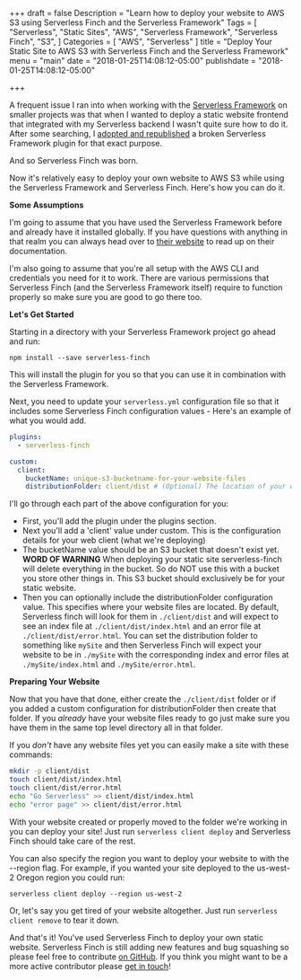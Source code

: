 +++
draft = false
Description = "Learn how to deploy your website to AWS S3 using Serverless Finch and the Serverless Framework"
Tags = [
  "Serverless",
  "Static Sites",
  "AWS",
  "Serverless Framework",
  "Serverless Finch",
  "S3",
]
Categories = [
  "AWS",
  "Serverless"
]
title = "Deploy Your Static Site to AWS S3 with Serverless Finch and the Serverless Framework"
menu = "main"
date = "2018-01-25T14:08:12-05:00"
publishdate = "2018-01-25T14:08:12-05:00"

+++

A frequent issue I ran into when working with the [Serverless Framework](https://www.serverless.com) on smaller projects was that when I wanted to deploy a static website frontend that integrated with my Serverless backend I wasn't quite sure how to do it. After some searching, I [adopted and republished](https://www.fernandomc.com/posts/publishing-serverless-finch/) a broken Serverless Framework plugin for that exact purpose.

And so Serverless Finch was born.

Now it's relatively easy to deploy your own website to AWS S3 while using the Serverless Framework and Serverless Finch. Here's how you can do it.

<!--more-->

**Some Assumptions**

I'm going to assume that you have used the Serverless Framework before and already have it installed globally. If you have questions with anything in that realm you can always head over to [their website](https://www.serverless.com) to read up on their documentation.

I'm also going to assume that you're all setup with the AWS CLI and credentials you need for it to work. There are various permissions that Serverless Finch (and the Serverless Framework itself) require to function properly so make sure you are good to go there too.

**Let's Get Started**

Starting in a directory with your Serverless Framework project go ahead and run:

```
npm install --save serverless-finch
``` 

This will install the plugin for you so that you can use it in combination with the Serverless Framework.

Next, you need to update your `serverless.yml` configuration file so that it includes some Serverless Finch configuration values - Here's an example of what you would add.

```yaml
plugins:
  - serverless-finch

custom:
  client:
    bucketName: unique-s3-bucketname-for-your-website-files
    distributionFolder: client/dist # (Optional) The location of your website. This defaults to client/dist
```

I'll go through each part of the above configuration for you:

- First, you'll add the plugin under the plugins section.
- Next you'll add a 'client' value under custom. This is the configuration details for your web client (what we're deploying)
- The bucketName value should be an S3 bucket that doesn't exist yet. **WORD OF WARNING** When deploying your static site serverless-finch will delete everything in the bucket. So do NOT use this with a bucket you store other things in. This S3 bucket should exclusively be for your static website.
- Then you can optionally include the distributionFolder configuration value. This specifies where your website files are located. By default, Serverless finch will look for them in `./client/dist` and will expect to see an index file at `./client/dist/index.html`  and an error file at `./client/dist/error.html`. You can set the distribution folder to something like `mySite` and then Serverless Finch will expect your website to be in `./mySite` with the corresponding index and error files at `./mySite/index.html` and `./mySite/error.html`. 

**Preparing Your Website**

Now that you have that done, either create the `./client/dist` folder or if you added a custom configuration for distributionFolder then create that folder. If you _already_ have your website files ready to go just make sure you have them in the same top level directory all in that folder.

If you _don't_ have any website files yet you can easily make a site with these commands:

```bash
mkdir -p client/dist
touch client/dist/index.html
touch client/dist/error.html
echo "Go Serverless" >> client/dist/index.html
echo "error page" >> client/dist/error.html
```

With your website created or properly moved to the folder we're working in you can deploy your site! Just run `serverless client deploy` and Serverless Finch should take care of the rest.

You can also specify the region you want to deploy your website to with the --region flag. For example, if you wanted your site deployed to the us-west-2 Oregon region you could run:

`serverless client deploy --region us-west-2`

Or, let's say you get tired of your website altogether. Just run `serverless client remove` to tear it down.

And that's it! You've used Serverless Finch to deploy your own static website. Serverless Finch is still adding new features and bug squashing so please feel free to contribute [on GitHub](https://github.com/fernando-mc/serverless-finch). If you think you might want to be a more active contributor please [get in touch](https://www.fernandomc.com/contact/)!
